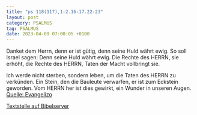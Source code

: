 ```yaml
---
title: "ps 118(117),1-2.16-17.22-23"
layout: post
category: PSALMUS
tag: PSALMUS
date: 2023-04-09 07:00:05 +0100
---
```

Danket dem Herrn, denn er ist gütig,
denn seine Huld währt ewig.
So soll Israel sagen: Denn seine Huld währt ewig. 
Die Rechte des HERRN, sie erhöht, die Rechte des HERRN, Taten der Macht vollbringt sie.

Ich werde nicht sterben, sondern leben, um die Taten des HERRN zu verkünden.<!--more--> 
Ein Stein, den die Bauleute verwarfen, er ist zum Eckstein geworden.
Vom HERRN her ist dies gewirkt, ein Wunder in unseren Augen.<br>
[Quelle: Evangelizo](https://evangeliumtagfuertag.org/DE/gospel)

[Textstelle auf Bibelserver](https://www.bibleserver.com/EU/ps118(117),1-2.16-17.22-23)
